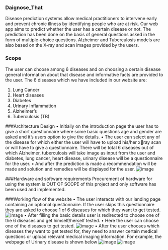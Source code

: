 ### Daignose_That
Disease prediction systems allow medical practitioners to intervene early and prevent chronic  illness by identifying people who are at risk. Our web app aims to predict whether the user has a certain disease or not. The prediction  has been done on the basis of general questions asked in the form of multiple-choice  questions.  Alzheimer and Tuberculosis models are also based on the X-ray and scan images provided by  the users. 
### Scope
The user can choose among 6 diseases and on choosing a certain disease general information 
about that disease and informative facts are provided to the user. 
The 6 diseases which we have included in our website are:
1. Lung Cancer 
2. Heart diseases
3. Diabetes 
4. Urinary Inflammation 
5. Alzheimer’s 
6. Tuberculosis (TB)

###Architecture Design
• Initially on the introduction page the user has to give a short questionnaire where some basic 
questions age and gender are asked and it’s users option to give the details.
• The user can select any of the disease for which either the user will have to upload his/her xray scan or will have to give a questionnaire. There will be total 6 diseases out of which 
Alzheimer, tuberculosis will take image as input from the user and diabetes, lung cancer, heart 
disease, urinary disease will be a questionnaire for the user. 
• And after the prediction is made a recommendation will be made and solution and remedies 
will be displayed for the user.
![image](https://user-images.githubusercontent.com/93005927/226123830-a8dcc6fb-4e84-4992-8ac5-036be44d27ff.png)

###Hardware and software requirements
Procurement of hardware for using the system is OUT OF SCOPE of this project and only software has been used and implemented.

###Working flow of the website
• The user interacts with our landing page containing an optional questionnaire. If the user skips this questionnaire they are asked to choose 1 of 6 diseases for which they want to get tested.
![image](https://user-images.githubusercontent.com/93005927/226124337-6fd41b34-881f-457d-b13f-c3ff31078253.png)
• After filling the basic details user is redirected to choose one of the 6 diseases and get 
himself/herself tested.
• Here the user can choose one of the diseases to get tested.
![image](https://user-images.githubusercontent.com/93005927/226124482-1bda5acc-f9e3-4bd6-bd2c-968555173207.png)
• After the user chooses which diseases they want to get tested for, they need to answer certain 
medical questions or upload relevant medical imaging information. 
For example, the webpage of Urinary disease is shown below
![image](https://user-images.githubusercontent.com/93005927/226124551-0d99ca48-460a-427f-9f8a-fea8cf6a5a7b.png)
![image](https://user-images.githubusercontent.com/93005927/226124608-9ffa9ec4-8a34-4778-91fd-d5b7c878055b.png)


